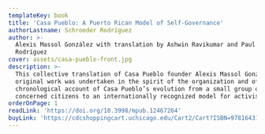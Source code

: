```yaml
---
templateKey: book
title: 'Casa Pueblo: A Puerto Rican Model of Self-Governance'
authorLastname: Schroeder Rodríguez
author: >-
  Alexis Massol González with translation by Ashwin Ravikumar and Paul Schroeder
  Rodríguez
cover: assets/casa-pueblo-front.jpg
description: >-
  This collective translation of Casa Pueblo founder Alexis Massol González's
  original work was undertaken in the spirit of the organization and offers a
  chronological account of Casa Pueblo’s evolution from a small group of
  concerned citizens to an internationally recognized model for activism.
orderOnPage: 1
readLink: 'https://doi.org/10.3998/mpub.12467264'
buyLink: 'https://cdcshoppingcart.uchicago.edu/Cart2/Cart?ISBN=9781643150345&PRESS=lever'
---
```

